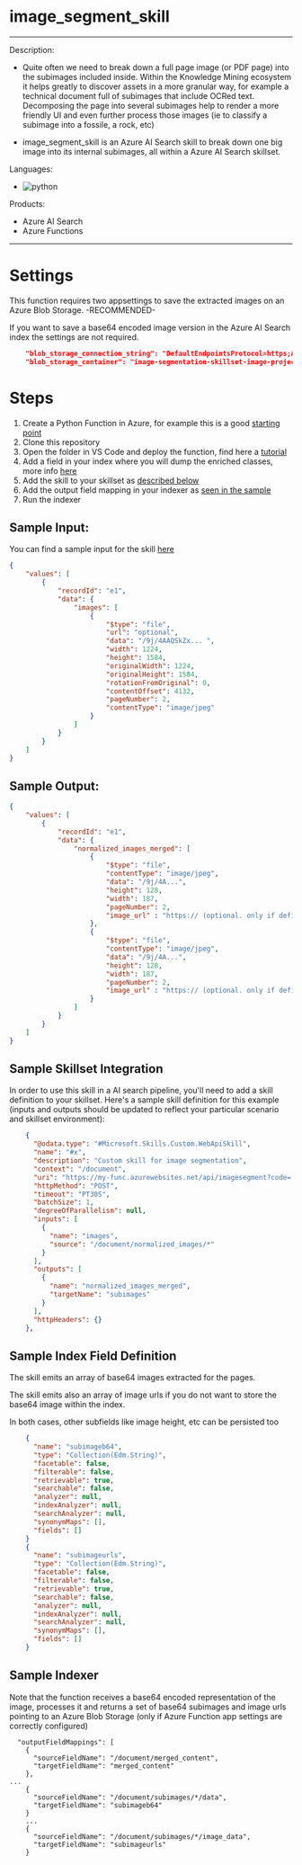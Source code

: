 # image_segment_skill
---
Description:
- Quite often we need to break down a full page image (or PDF page) into the subimages included inside. 
Within the Knowledge Mining ecosystem it helps greatly to discover assets in a more granular way, for example a technical document full of subimages that include OCRed text.
Decomposing the page into several subimages help to render a more friendly UI and even further process those images (ie to classify a subimage into a fossile, a rock, etc)
 
- image_segment_skill is an Azure AI Search skill to break down one big image into its internal subimages, all within a Azure AI Search skillset. 

Languages:
- ![python](https://img.shields.io/badge/language-python-orange)

Products:
- Azure AI Search
- Azure Functions
---

# Settings
This function requires two appsettings to save the extracted images on an Azure Blob Storage. -RECOMMENDED-

If you want to save a base64 encoded image version in the Azure AI Search index the settings are not required.

```json
    "blob_storage_connection_string": "DefaultEndpointsProtocol=https;AccountName=YOUR_BLOB_ACCOUNT_NAME;AccountKey=YOUR_BLOB_ACCOUNT_KEY;EndpointSuffix=core.windows.net",
    "blob_storage_container": "image-segmentation-skillset-image-projection" // OR ANY OTHER CONTAINER NAME
```
# Steps    

1. Create a Python Function in Azure, for example this is a good [starting point](https://docs.microsoft.com/azure/azure-functions/create-first-function-vs-code-python)
2. Clone this repository
3. Open the folder in VS Code and deploy the function, find here a [tutorial](https://docs.microsoft.com/azure/search/cognitive-search-custom-skill-python)
4. Add a field in your index where you will dump the enriched classes, more info [here](#sample-index-field-definition)
5. Add the skill to your skillset as [described below](#sample-skillset-integration)
6. Add the output field mapping in your indexer as [seen in the sample](#sample-indexer-output-field-mapping)
7. Run the indexer 

## Sample Input:

You can find a sample input for the skill [here](../main/custom_ner/sample.dat)

```json
{
    "values": [
        {
            "recordId": "e1",
            "data": {
                "images": [
                    {
                        "$type": "file",
                        "url": "optional",
                        "data": "/9j/4AAQSkZx... ",
                        "width": 1224,
                        "height": 1584,
                        "originalWidth": 1224,
                        "originalHeight": 1584,
                        "rotationFromOriginal": 0,
                        "contentOffset": 4132,
                        "pageNumber": 2,
                        "contentType": "image/jpeg"
                    }
                ]
            }
        }
    ]
}
```

## Sample Output:

```json
{
    "values": [
        {
            "recordId": "e1",
            "data": {
                "normalized_images_merged": [
                    {
                        "$type": "file",
                        "contentType": "image/jpeg",
                        "data": "/9j/4A...",
                        "height": 128,
                        "width": 187,
                        "pageNumber": 2,
                        "image_url" : "https:// (optional. only if defined app settings)"
                    },
                    {
                        "$type": "file",
                        "contentType": "image/jpeg",
                        "data": "/9j/4A...",
                        "height": 128,
                        "width": 187,
                        "pageNumber": 2,
                        "image_url" : "https:// (optional. only if defined app settings)"
                    }
                ]
            }
        }
    ]
}
```

## Sample Skillset Integration

In order to use this skill in a AI search pipeline, you'll need to add a skill definition to your skillset.
Here's a sample skill definition for this example (inputs and outputs should be updated to reflect your particular scenario and skillset environment):

```json
    {
      "@odata.type": "#Microsoft.Skills.Custom.WebApiSkill",
      "name": "#x",
      "description": "Custom skill for image segmentation",
      "context": "/document",
      "uri": "https://my-func.azurewebsites.net/api/imagesegment?code= ",
      "httpMethod": "POST",
      "timeout": "PT30S",
      "batchSize": 1,
      "degreeOfParallelism": null,
      "inputs": [
        {
          "name": "images",
          "source": "/document/normalized_images/*"
        }
      ],
      "outputs": [
        {
          "name": "normalized_images_merged",
          "targetName": "subimages"
        }
      ],
      "httpHeaders": {}
    },
```

## Sample Index Field Definition

The skill emits an array of base64 images extracted for the pages.

The skill emits also an array of image urls if you do not want to store the base64 image within the index.

In both cases, other subfields like image height, etc can be persisted too

```json
    {
      "name": "subimageb64",
      "type": "Collection(Edm.String)",
      "facetable": false,
      "filterable": false,
      "retrievable": true,
      "searchable": false,
      "analyzer": null,
      "indexAnalyzer": null,
      "searchAnalyzer": null,
      "synonymMaps": [],
      "fields": []
    }
    {
      "name": "subimageurls",
      "type": "Collection(Edm.String)",
      "facetable": false,
      "filterable": false,
      "retrievable": true,
      "searchable": false,
      "analyzer": null,
      "indexAnalyzer": null,
      "searchAnalyzer": null,
      "synonymMaps": [],
      "fields": []
    }
```
## Sample Indexer 

Note that the function receives a base64 encoded representation of the image, processes it and returns a set of base64 subimages and image urls pointing to an Azure Blob Storage (only if Azure Function app settings are correctly configured)

```
  "outputFieldMappings": [
    {
      "sourceFieldName": "/document/merged_content",
      "targetFieldName": "merged_content"
    },
...
    {
      "sourceFieldName": "/document/subimages/*/data",
      "targetFieldName": "subimageb64"
    }
    ...
    {
      "sourceFieldName": "/document/subimages/*/image_data",
      "targetFieldName": "subimageurls"
    }
```
    
